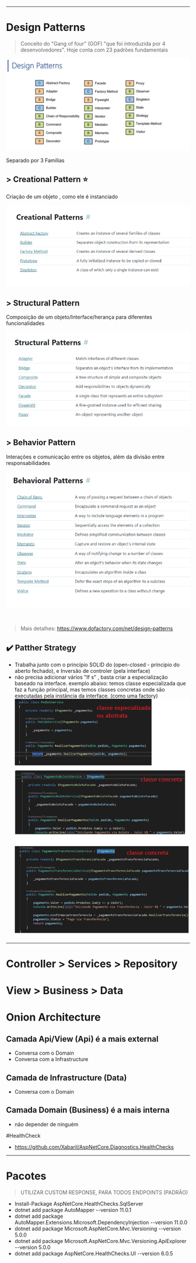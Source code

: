 
---------------------------------------------------
# Design Patterns
> Conceito do "Gang of four" (GOF) "que foi introduzida por 4 desenvolvedores". Hoje conta com 23 padrões fundamentais

![alt text](material/23DesignPatterns.png "DesignPatterns")

Separado por 3 Famílias
## > Creational Pattern ⭐
Criação de um objeto , como ele é instanciado

![alt text](material/creationPattern.png "DesignPatterns")


## > Structural Pattern
Composição de um objeto/Interface/herança para diferentes funcionalidades

![alt text](material/StructuralPattern.png "DesignPatterns")


## > Behavior Pattern
Interações e comunicação entre os objetos, além da divisão entre responsabilidades

![alt text](material/BehavioralPattern.png "DesignPatterns")

<br>

> Mais detalhes: https://www.dofactory.com/net/design-patterns



## ✔️ Patther Strategy
- Trabalha junto com o princípio SOLID do (open-closed - principio do aberto fechado), e Inversão de controler (pela interface)
- não precisa adicionar vários "If s" , basta criar a especialização baseado na interface.
exemplo abaixo: temos classe especializada que faz a função principal, mas temos classes concretas onde são executadas pela instância da interface. (como uma factory)
![alt text](material/strategyPattern.png "DesignPatterns")



---------------------------------------------------


# Controller > Services > Repository
# View > Business > Data

# Onion Architecture

## Camada Api/View (Api) é a mais external
- Conversa com o Domain
- Conversa com a Infrastructure

## Camada de Infrastructure (Data)
- Conversa com o Domain

## Camada Domain (Business) é a mais interna
- não depender de ninguém


#HealthCheck 
- https://github.com/Xabaril/AspNetCore.Diagnostics.HealthChecks

---------------------------------------------------------
# Pacotes
> UTILIZAR CUSTOM RESPONSE, PARA TODOS ENDPOINTS (PADRÃO) 

- Install-Package AspNetCore.HealthChecks.SqlServer
- dotnet add package AutoMapper --version 11.0.1
- dotnet add package AutoMapper.Extensions.Microsoft.DependencyInjection --version 11.0.0
- dotnet add package Microsoft.AspNetCore.Mvc.Versioning --version 5.0.0
- dotnet add package Microsoft.AspNetCore.Mvc.Versioning.ApiExplorer --version 5.0.0
- dotnet add package AspNetCore.HealthChecks.UI --version 6.0.5


